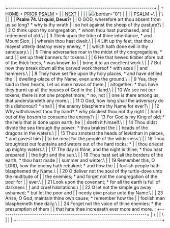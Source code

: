 +-----------------------------------------------------------------------+
| \+ [HOME](../index.html) + [PRIOR PSALM](Ps73.html) +                 |
| [NEXT](Ps75.html)                                                     |
|                                                                       |
| ![](http://stats.superstats.com/b/ss/DAVIDMCMANNES/1){border="0"}     |
|                                                                       |
| PSALM +\                                                              |
| \                                                                     |
|                                                                       |
| **Psalm 74. Ut quid, Deus?**\                                         |
| O GOD, wherefore art thou absent from us so long? \* why is thy wrath |
| so hot against the sheep of thy pasture?\                             |
| 2 O think upon thy congregation, \* whom thou hast purchased, and     |
| redeemed of old.\                                                     |
| 3 Think upon the tribe of thine inheritance, \* and Mount Sion,       |
| wherein thou hast dwelt.\                                             |
| 4 Lift up thy feet, that thou mayest utterly destroy every enemy, \*  |
| which hath done evil in thy sanctuary.\                               |
| 5 Thine adversaries roar in the midst of thy congregations, \* and    |
| set up their banners for tokens.\                                     |
| 6 He that hewed timber afore out of the thick trees, \* was known to  |
| bring it to an excellent work.\                                       |
| 7 But now they break down all the carved work thereof \* with axes    |
| and hammers.\                                                         |
| 8 They have set fire upon thy holy places, \* and have defiled the    |
| dwelling-place of thy Name, even unto the ground.\                    |
| 9 Yea, they said in their hearts, Let us make havoc of them           |
| altogether: \* thus have they burnt up all the houses of God in the   |
| land.\                                                                |
| 10 We see not our tokens; there is not one prophet more; \* no, not   |
| one is there among us, that understandeth any more.\                  |
| 11 O God, how long shall the adversary do this dishonour? \* shall    |
| the enemy blaspheme thy Name for ever?\                               |
| 12 Why withdrawest thou thy hand? \* why pluckest thou not thy right  |
| hand out of thy bosom to consume the enemy?\                          |
| 13 For God is my King of old; \* the help that is done upon earth, he |
| doeth it himself.\                                                    |
| 14 Thou didst divide the sea through thy power; \* thou brakest the   |
| heads of the dragons in the waters.\                                  |
| 15 Thou smotest the heads of leviathan in pieces, \* and gavest him   |
| to be meat for the people of the wilderness.\                         |
| 16 Thou broughtest out fountains and waters out of the hard rocks; \* |
| thou driedst up mighty waters.\                                       |
| 17 The day is thine, and the night is thine; \* thou hast prepared    |
| the light and the sun.\                                               |
| 18 Thou hast set all the borders of the earth; \* thou hast made      |
| summer and winter.\                                                   |
| 19 Remember this, O LORD, how the enemy hath rebuked; \* and how the  |
| foolish people hath blasphemed thy Name.\                             |
| 20 O deliver not the soul of thy turtle-dove unto the multitude of    |
| the enemies; \* and forget not the congregation of the poor for       |
| ever.\                                                                |
| 21 Look upon the covenant; \* for all the earth is full of darkness   |
| and cruel habitations.\                                               |
| 22 O let not the simple go away ashamed; \* but let the poor and      |
| needy give praise unto thy Name.\                                     |
| 23 Arise, O God, maintain thine own cause; \* remember how the        |
| foolish man blasphemeth thee daily.\                                  |
| 24 Forget not the voice of thine enemies: \* the presumption of them  |
| that hate thee increaseth ever more and more.                         |
+-----------------------------------------------------------------------+
| \                                                                     |
| \                                                                     |
| [](http://www.episcopalnet.org/DBS/DOR.html)                          |
+-----------------------------------------------------------------------+
